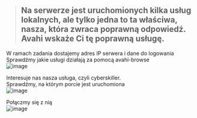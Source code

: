 > ## Na serwerze jest uruchomionych kilka usług lokalnych, ale tylko jedna to ta właściwa, nasza, która zwraca poprawną odpowiedź. Avahi wskaże Ci tę poprawną usługę.

W ramach zadania dostajemy adres IP serwera i dane do logowania  
Sprawdźmy jakie usługi działają za pomocą avahi-browse  
![image](https://github.com/s24306/Cyberskiller/assets/91730770/56b05f49-db84-4bf4-a448-284bd7c4a079)  

Interesuje nas nasza usługa, czyli cyberskiller.  
Sprawdźmy, na którym porcie jest uruchomiona  
![image](https://github.com/s24306/Cyberskiller/assets/91730770/1e0eb743-95a7-4322-a812-0e47e145a3b8)  

Połączmy się z nią  
![image](https://github.com/s24306/Cyberskiller/assets/91730770/9945d30c-5c6f-412c-ad93-26ed6297d6fe)

